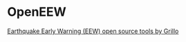 # OpenEEW

[Earthquake Early Warning (EEW) open source tools by Grillo](https://github.com/openeew)

